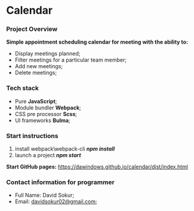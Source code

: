 # Calendar

### Project Overview

**Simple appointment scheduling calendar for meeting with the ability to:**

* Display meetings planned;
* Filter meetings for a particular team member;
* Add new meetings;
* Delete meetings;

### Tech stack

 * Pure **JavaScript**;
 * Module bundler **Webpack**;
 * CSS pre processor **Scss**;
 * UI frameworks **Bulma**;

### Start instructions

1. install webpack\webpack-cli ***npm install***
2. launch a project ***npm start***

 **Start GitHub pages:** https://dawindows.github.io/calendar/dist/index.html

### Contact information for programmer

* Full Name: David Sokur;
* Email: davidsokur02@gmail.com;
